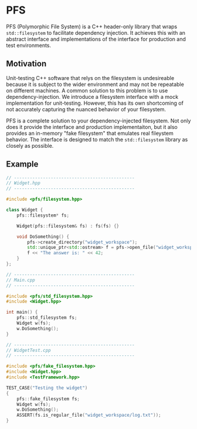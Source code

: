 # PFS
PFS (Polymorphic File System) is a C++ header-only library that wraps `std::filesystem` to facilitate dependency injection. It achieves this with an abstract interface and implementations of the interface for production and test environments.

## Motivation
Unit-testing C++ software that relys on the filesystem is undesireable because it is subject to the wider environment and may not be repeatable on different machines. A common solution to this problem is to use dependency-injection. We introduce a filesystem interface with a mock implementation for unit-testing. However, this has its own shortcoming of not accurately capturing the nuanced behavior of your filesystem.

PFS is a complete solution to your dependency-injected filesystem. Not only does it provide the interface and production implementaiton, but it also provides an in-memory "fake filesystem" that emulates real fileystem behavior. The interface is designed to match the `std::filesystem` library as closely as possible.

## Example

```cpp
// ----------------------------------------------
// Widget.hpp
// ----------------------------------------------

#include <pfs/filesystem.hpp>

class Widget {
    pfs::filesystem* fs;

    Widget(pfs::filesystem& fs) : fs(fs) {}

    void DoSomething() {
        pfs->create_directory("widget_workspace");
        std::unique_ptr<std::ostream> f = pfs->open_file("widget_workspace/log.txt");
        f << "The answer is: " << 42;
    }
};

// ----------------------------------------------
// Main.cpp
// ----------------------------------------------

#include <pfs/std_filesystem.hpp>
#include <Widget.hpp>

int main() {
    pfs::std_filesystem fs;
    Widget w(fs);
    w.DoSomething();
}

// ----------------------------------------------
// WidgetTest.cpp
// ----------------------------------------------

#include <pfs/fake_filesystem.hpp>
#include <Widget.hpp>
#include <TestFramework.hpp>

TEST_CASE("Testing the widget")
{
    pfs::fake_filesystem fs;
    Widget w(fs);
    w.DoSomething();
    ASSERT(fs.is_regular_file("widget_workspace/log.txt"));
}
```